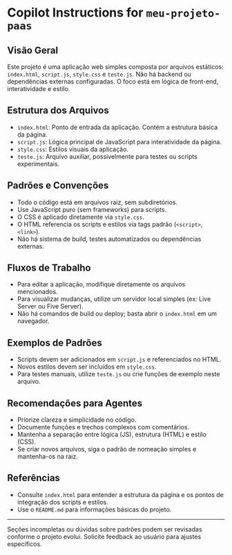 # Copilot Instructions for `meu-projeto-paas`

## Visão Geral
Este projeto é uma aplicação web simples composta por arquivos estáticos: `index.html`, `script.js`, `style.css` e `teste.js`. Não há backend ou dependências externas configuradas. O foco está em lógica de front-end, interatividade e estilo.

## Estrutura dos Arquivos
- `index.html`: Ponto de entrada da aplicação. Contém a estrutura básica da página.
- `script.js`: Lógica principal de JavaScript para interatividade da página.
- `style.css`: Estilos visuais da aplicação.
- `teste.js`: Arquivo auxiliar, possivelmente para testes ou scripts experimentais.

## Padrões e Convenções
- Todo o código está em arquivos raiz, sem subdiretórios.
- Use JavaScript puro (sem frameworks) para scripts.
- O CSS é aplicado diretamente via `style.css`.
- O HTML referencia os scripts e estilos via tags padrão (`<script>`, `<link>`).
- Não há sistema de build, testes automatizados ou dependências externas.

## Fluxos de Trabalho
- Para editar a aplicação, modifique diretamente os arquivos mencionados.
- Para visualizar mudanças, utilize um servidor local simples (ex: Live Server ou Five Server).
- Não há comandos de build ou deploy; basta abrir o `index.html` em um navegador.

## Exemplos de Padrões
- Scripts devem ser adicionados em `script.js` e referenciados no HTML.
- Novos estilos devem ser incluídos em `style.css`.
- Para testes manuais, utilize `teste.js` ou crie funções de exemplo neste arquivo.

## Recomendações para Agentes
- Priorize clareza e simplicidade no código.
- Documente funções e trechos complexos com comentários.
- Mantenha a separação entre lógica (JS), estrutura (HTML) e estilo (CSS).
- Se criar novos arquivos, siga o padrão de nomeação simples e mantenha-os na raiz.

## Referências
- Consulte `index.html` para entender a estrutura da página e os pontos de integração dos scripts e estilos.
- Use o `README.md` para informações básicas do projeto.

---

Seções incompletas ou dúvidas sobre padrões podem ser revisadas conforme o projeto evolui. Solicite feedback ao usuário para ajustes específicos.
